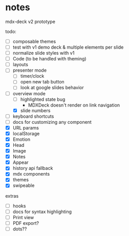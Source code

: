 # notes

mdx-deck v2 prototype

todo:

- [ ] composable themes
- [ ] test with v1 demo deck & multiple elements per slide
- [ ] normalize slide styles with v1
- [ ] Code (to be handled with theming)
- [ ] layouts
- [ ] presenter mode
  - [ ] timer/clock
  - [ ] open new tab button
  - [ ] look at google slides behavior
- [ ] overview mode
  - [ ] highlighted state bug
    - MDXDeck doesn't render on link navigation
  - [x] slide numbers
- [ ] keyboard shortcuts
- [ ] docs for customizing any component
- [x] URL params
- [x] localStorage
- [x] Emotion
- [x] Head
- [x] Image
- [x] Notes
- [x] Appear
- [x] history api fallback
- [x] mdx components
- [x] themes
- [x] swipeable

extras

- [ ] hooks
- [ ] docs for syntax highlighting
- [ ] Print view
- [ ] PDF export?
- [ ] dots??
